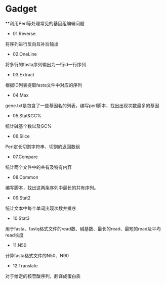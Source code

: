 # Gadget
**利用Perl等处理常见的基因组编辑问题

* 01.Reverse

将序列进行反向互补后输出

* 02.OneLine

将多行的fasta序列输出为一行id一行序列

* 03.Extract

根据ID列表提取fasta文件中对应的序列

* 04.Max

gene.txt是包含了一些基因名的列表，编写perl脚本，找出出现次数最多的基因

* 05.Stat&GC%

统计碱基个数以及GC%

* 06.Slice

Perl定长切割字符串、切割的返回数组

* 07.Compare

统计两个文件中的共有及特有内容

* 08.Common

编写脚本，找出这两条序列中最长的共有序列。

* 09.Stat2

统计文本中每个单词出现次数并排序

* 10.Stat3

用于fasta、fastq格式文件的read数、碱基数、最长的read、最短的read及平均read长度

* 11.N50

计算fasta格式文件的N50、N90

* 12.Translate

对于给定的核苷酸序列，翻译成蛋白质

